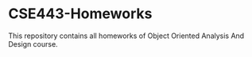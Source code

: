 # CSE443-Homeworks
This repository contains all homeworks of Object Oriented Analysis And Design course.
